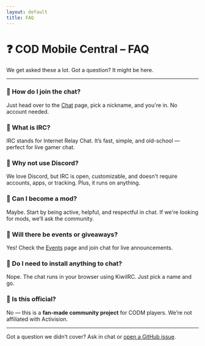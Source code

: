 ```yaml
---
layout: default
title: FAQ
---
```


# ❓ COD Mobile Central – FAQ

We get asked these a lot. Got a question? It might be here.

---

### 🔹 How do I join the chat?
Just head over to the [Chat](/chat) page, pick a nickname, and you're in. No account needed.

### 🔹 What is IRC?
IRC stands for Internet Relay Chat. It’s fast, simple, and old-school — perfect for live gamer chat.

### 🔹 Why not use Discord?
We love Discord, but IRC is open, customizable, and doesn't require accounts, apps, or tracking. Plus, it runs on anything.

### 🔹 Can I become a mod?
Maybe. Start by being active, helpful, and respectful in chat. If we're looking for mods, we’ll ask the community.

### 🔹 Will there be events or giveaways?
Yes! Check the [Events](/events) page and join chat for live announcements.

### 🔹 Do I need to install anything to chat?
Nope. The chat runs in your browser using KiwiIRC. Just pick a name and go.

### 🔹 Is this official?
No — this is a **fan-made community project** for CODM players. We’re not affiliated with Activision.

---

Got a question we didn’t cover? Ask in chat or [open a GitHub issue](https://github.com/HiggsInc/codmobilecentral/issues).
